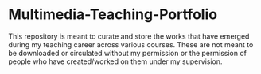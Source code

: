 # Multimedia-Teaching-Portfolio
This repository is meant to curate and store the works that have emerged during my teaching career across various courses. These are not meant to be downloaded or circulated without my permission or the permission of people who have created/worked on them under my supervision.

